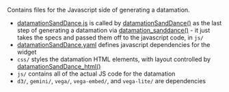 Contains files for the Javascript side of generating a datamation.

* [datamationSandDance.js](https://github.com/microsoft/datamations/blob/main/inst/htmlwidgets/datamationSandDance.js) is called by [datamationSandDance()](https://github.com/microsoft/datamations/blob/main/R/datamation_sanddance.R#L146) as the last step of generating a datamation via [datamation_sanddance()](https://github.com/microsoft/datamations/blob/main/R/datamation_sanddance.R#L31) - it just takes the specs and passed them off to the javascript code, in `js/`
* [datamationSandDance.yaml](https://github.com/microsoft/datamations/blob/main/inst/htmlwidgets/datamationSandDance.yaml) defines javascript dependencies for the widget
* `css/` styles the datamation HTML elements, with layout controlled by [datamationSandDance_html()](https://github.com/microsoft/datamations/blob/main/R/datamation_sanddance.R#L194)
* `js/` contains all of the actual JS code for the datamation
* `d3/`, `gemini/`, `vega/`, `vega-embed/`, and `vega-lite/` are dependencies
